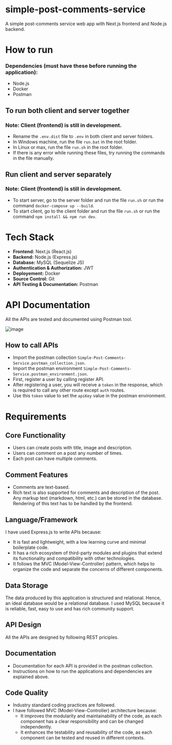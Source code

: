 # simple-post-comments-service

A simple post-comments service web app with Next.js frontend and Node.js backend.

# How to run

### Dependencies (must have these before running the application):
- Node.js
- Docker
- Postman

## To run both client and server together

### Note: Client (frontend) is still in development.

- Rename the ```.env.dist``` file to ```.env``` in both client and server folders.
- In Windows machine, run the file ```run.bat``` in the root folder.
- In Linux or max, run the file ```run.sh``` in the root folder.
- If there is any error while running these files, try running the commands in the file manually.

## Run client and server separately

### Note: Client (frontend) is still in development.

- To start server, go to the server folder and run the file ```run.sh``` or run the command ```docker-compose up --build```.
- To start client, go to the client folder and run the file ```run.sh``` or run the command ```npm install && npm run dev```.

# Tech Stack

- **Frontend:** Next.js (React.js)
- **Backend:** Node.js (Express.js)
- **Database:** MySQL (Sequelize JS)
- **Authentication & Authorization:** JWT
- **Deployement:** Docker
- **Source Control:** Git
- **API Testing & Documentation:** Postman

# API Documentation

All the APIs are tested and documented using Postman tool.

![image](https://github.com/rajeshy45/simple-post-comments-service/assets/73592971/6c70de31-1e06-4f77-a564-6e1cb0ad5d58)

## How to call APIs

- Import the postman collection ```Simple-Post-Comments-Service.postman_collection.json```.
- Import the postman environment ```Simple-Post-Comments-Service.postman_environment.json```.
- First, register a user by calling register API.
- After registering a user, you will receive a ```token``` in the response, which is required to call any other route except ```auth``` routes.
- Use this ```token``` value to set the ```apiKey``` value in the postman environment.

# Requirements

## Core Functionality

- Users can create posts with title, image and description.
- Users can comment on a post any number of times.
- Each post can have multiple comments.

## Comment Features

- Comments are text-based.
- Rich text is also supported for comments and description of the post. Any markup text (markdown, html, etc.) can be stored in the database. Rendering of this text has to be handled by the frontend.

## Language/Framework

I have used Express.js to write APIs because:
- It is fast and lightweight, with a low learning curve and minimal boilerplate code.
- It has a rich ecosystem of third-party modules and plugins that extend its functionality and compatibility with other technologies.
- It follows the MVC (Model-View-Controller) pattern, which helps to organize the code and separate the concerns of different components.

## Data Storage

The data produced by this application is structured and relational. Hence, an ideal database would be a relational database. I used MySQL because it is reliable, fast, easy to use and has rich community support.

## API Design

All the APIs are designed by following REST priciples.

## Documentation

- Documentation for each API is provided in the postman collection.
- Instructions on how to run the applications and dependencies are explained above.

## Code Quality

- Industry standard coding practices are followed.
- I have followed MVC (Model-View-Controller) architecture because:
  - It improves the modularity and maintainability of the code, as each component has a clear responsibility and can be changed independently.
  - It enhances the testability and reusability of the code, as each component can be tested and reused in different contexts.

